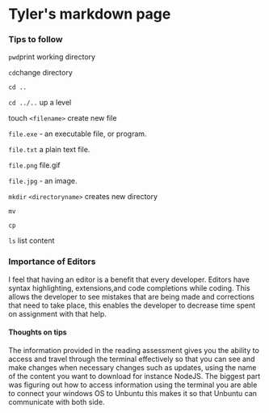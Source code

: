 # Tyler's markdown page

### Tips to follow

`pwd`print working directory

`cd`change directory

`cd ..`

`cd ../..` up a level

touch `<filename>` create new file

`file.exe` - an executable file, or program.

`file.txt` a plain text file.

`file.png` file.gif

`file.jpg` - an image.

`mkdir` `<directoryname>` creates new directory

`mv`

`cp`

`ls` list content 

 ### Importance of Editors
 
 I feel that having an editor is a benefit that every developer. Editors have syntax highlighting, extensions,and code completions while coding. This allows the developer to see mistakes that are being made and corrections that need to take place, this enables the developer to decrease time spent on assignment with that help.

#### Thoughts on tips

The information provided in the reading assessment gives you the ability to access and travel through the terminal effectively so that you can see and make changes when necessary changes such as updates, using the name of the content you want to download for instance NodeJS. The biggest part was figuring out how to access information using the terminal you are able to connect your windows OS to Unbuntu this makes it so that Unbuntu can communicate with both side.


